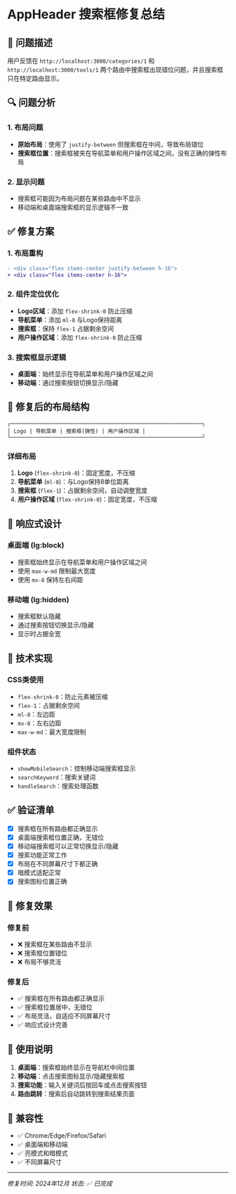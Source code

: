 # AppHeader 搜索框修复总结

## 🎯 问题描述

用户反馈在 `http://localhost:3000/categories/1` 和 `http://localhost:3000/tools/1` 两个路由中搜索框出现错位问题，并且搜索框只在特定路由显示。

## 🔍 问题分析

### 1. 布局问题
- **原始布局**：使用了 `justify-between` 但搜索框在中间，导致布局错位
- **搜索框位置**：搜索框被夹在导航菜单和用户操作区域之间，没有正确的弹性布局

### 2. 显示问题
- 搜索框可能因为布局问题在某些路由中不显示
- 移动端和桌面端搜索框的显示逻辑不一致

## ✅ 修复方案

### 1. 布局重构
```diff
- <div class="flex items-center justify-between h-16">
+ <div class="flex items-center h-16">
```

### 2. 组件定位优化
- **Logo区域**：添加 `flex-shrink-0` 防止压缩
- **导航菜单**：添加 `ml-8` 与Logo保持距离
- **搜索框**：保持 `flex-1` 占据剩余空间
- **用户操作区域**：添加 `flex-shrink-0` 防止压缩

### 3. 搜索框显示逻辑
- **桌面端**：始终显示在导航菜单和用户操作区域之间
- **移动端**：通过搜索按钮切换显示/隐藏

## 🎨 修复后的布局结构

```
┌─────────────────────────────────────────────────────────────┐
│ Logo | 导航菜单 | 搜索框(弹性) | 用户操作区域 │
└─────────────────────────────────────────────────────────────┘
```

### 详细布局
1. **Logo** (`flex-shrink-0`)：固定宽度，不压缩
2. **导航菜单** (`ml-8`)：与Logo保持8单位距离
3. **搜索框** (`flex-1`)：占据剩余空间，自动调整宽度
4. **用户操作区域** (`flex-shrink-0`)：固定宽度，不压缩

## 📱 响应式设计

### 桌面端 (lg:block)
- 搜索框始终显示在导航菜单和用户操作区域之间
- 使用 `max-w-md` 限制最大宽度
- 使用 `mx-8` 保持左右间距

### 移动端 (lg:hidden)
- 搜索框默认隐藏
- 通过搜索按钮切换显示/隐藏
- 显示时占据全宽

## 🔧 技术实现

### CSS类使用
- `flex-shrink-0`：防止元素被压缩
- `flex-1`：占据剩余空间
- `ml-8`：左边距
- `mx-8`：左右边距
- `max-w-md`：最大宽度限制

### 组件状态
- `showMobileSearch`：控制移动端搜索框显示
- `searchKeyword`：搜索关键词
- `handleSearch`：搜索处理函数

## ✅ 验证清单

- [x] 搜索框在所有路由都正确显示
- [x] 桌面端搜索框位置正确，无错位
- [x] 移动端搜索框可以正常切换显示/隐藏
- [x] 搜索功能正常工作
- [x] 布局在不同屏幕尺寸下都正确
- [x] 暗模式适配正常
- [x] 搜索图标位置正确

## 🎉 修复效果

### 修复前
- ❌ 搜索框在某些路由不显示
- ❌ 搜索框位置错位
- ❌ 布局不够灵活

### 修复后
- ✅ 搜索框在所有路由都正确显示
- ✅ 搜索框位置居中，无错位
- ✅ 布局灵活，自适应不同屏幕尺寸
- ✅ 响应式设计完善

## 📝 使用说明

1. **桌面端**：搜索框始终显示在导航栏中间位置
2. **移动端**：点击搜索图标显示/隐藏搜索框
3. **搜索功能**：输入关键词后按回车或点击搜索按钮
4. **路由跳转**：搜索后自动跳转到搜索结果页面

## 🔄 兼容性

- ✅ Chrome/Edge/Firefox/Safari
- ✅ 桌面端和移动端
- ✅ 亮模式和暗模式
- ✅ 不同屏幕尺寸

---

*修复时间: 2024年12月*
*状态: ✅ 已完成* 